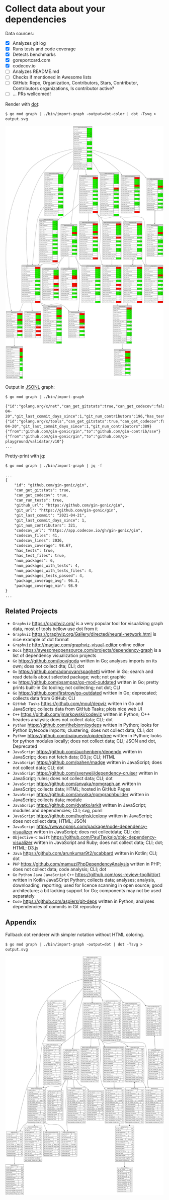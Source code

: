 # Collect data about your dependencies

Data sources:

- [x] Analyzes git log
- [x] Runs tests and code coverage
- [x] Detects benchmarks
- [x] goreportcard.com
- [x] codecov.io
- [ ] Analyzes README.md
- [ ] Checks if mentioned in Awesome lists
- [ ] GitHub: Repo, Organization, Contributors, Stars, Contributor, Contributors organizations, Is contributor active?
- [ ] ... PRs wellcomed!

Render with [dot](https://graphviz.org):
```
$ go mod graph | ./bin/import-graph -output=dot-color | dot -Tsvg > output.svg
```
![dot-svg-example](./docs/gin_color.svg)

Output in [JSONL](https://jsonlines.org) graph:
```
$ go mod graph | ./bin/import-graph
```
```
{"id":"golang.org/x/net","can_get_gitstats":true,"can_get_codecov":false,"can_run_tests":true,"git_url":"https://go.googlesource.com/net","git_last_commit":"2021-04-20","git_last_commit_days_since":1,"git_num_contributors":196,"has_tests":true,"has_test_files":true,"num_packages":33,"num_packages_with_tests":30,"num_packages_with_tests_files":30,"num_packages_tests_passed":30,"package_coverage_avg":25.9,"package_coverage_min":71.35666666666665}
{"id":"golang.org/x/tools","can_get_gitstats":true,"can_get_codecov":false,"can_run_tests":false,"git_url":"https://go.googlesource.com/tools","git_last_commit":"2021-04-20","git_last_commit_days_since":1,"git_num_contributors":389}
{"from":"github.com/gin-gonic/gin","to":"github.com/gin-contrib/sse"}
{"from":"github.com/gin-gonic/gin","to":"github.com/go-playground/validator/v10"}
...
```

Pretty-print with [jq](https://github.com/stedolan/jq):
```
$ go mod graph | ./bin/import-graph | jq -f
```
```
...
{
    "id": "github.com/gin-gonic/gin",
    "can_get_gitstats": true,
    "can_get_codecov": true,
    "can_run_tests": true,
    "github_url": "https://github.com/gin-gonic/gin",
    "git_url": "https://github.com/gin-gonic/gin",
    "git_last_commit": "2021-04-21",
    "git_last_commit_days_since": 1,
    "git_num_contributors": 321,
    "codecov_url": "https://app.codecov.io/gh/gin-gonic/gin",
    "codecov_files": 41,
    "codecov_lines": 2036,
    "codecov_coverage": 98.67,
    "has_tests": true,
    "has_test_files": true,
    "num_packages": 6,
    "num_packages_with_tests": 4,
    "num_packages_with_tests_files": 4,
    "num_packages_tests_passed": 4,
    "package_coverage_avg": 96.3,
    "package_coverage_min": 98.9
}
...
```

## Related Projects

- `Graphviz` https://graphviz.org/ is a very popular tool for visualizing graph data, most of tools bellow use dot from it
- `Graphviz` https://graphviz.org/Gallery/directed/neural-network.html is nice example of dot format
- `Graphviz` http://magjac.com/graphviz-visual-editor online editor
- `Docs` https://awesomeopensource.com/projects/dependency-graph is a list of dependency visualization projects  
- `Go` https://github.com/loov/goda written in Go; analyses imports on its own; does not collect dta; CLI; dot  
- `Go` https://github.com/adonovan/spaghetti wirtten in Go; search and read details about selected package; web; not graphic
- `Go` https://github.com/psampaz/go-mod-outdated written in Go; pretty prints built-in Go tooling; not collecting; not dot; CLI 
- `Go` https://github.com/firstrow/go-outdated written in Go; deprecated; collects data from GitHub; CLI
- `GitHub Tasks` https://github.com/moul/depviz written in Go and JavaScript; collects data from GitHub Tasks; plots nice web UI
- `C++` https://github.com/jmarkowski/codeviz written in Python; C++ headers analysis; does not collect data; CLI; dot  
- `Python` https://github.com/thebjorn/pydeps written in Python; looks for Python bytecode imports; clustering; does not collect data; CLI; dot  
- `Python` https://github.com/naiquevin/pipdeptree written in Python; looks for python modules locally; does not collect data; CLI; JSON and dot, Deprecated  
- `JavaScript` https://github.com/auchenberg/dependo written in JavaScript; does not fetch data; D3.js; CLI; HTML   
- `JavaScript` https://github.com/pahen/madge written in JavaScript; does not collect data; CLI; dot  
- `JavaScript` https://github.com/sverweij/dependency-cruiser written in JavaScript; rules; does not collect data; CLI; dot  
- `JavaScript` https://github.com/anvaka/npmgraph.an written in JavaScript; collects data; HTML; hosted in GitHub Pages  
- `JavaScript` https://github.com/anvaka/npmgraphbuilder written in JavaScript; collects data; module  
- `JavaScript` https://github.com/dyatko/arkit written in JavaScript; modules and dependencies; CLI; svg, puml  
- `JavaScript` https://github.com/hughsk/colony written in JavaScript; does not collect data; HTML; JSON  
- `JavaScript` https://www.npmjs.com/package/node-dependency-visualizer written in JavaScript; does not collectdata; CLI; dot  
- `Objective-C` `Swift` https://github.com/PaulTaykalo/objc-dependency-visualizer written in JavaScript and Ruby; does not collect data; CLI; dot; HTML; D3.js   
- `Java` https://github.com/arunkumar9t2/scabbard written in Kotlin; CLI; dot  
- `PHP` https://github.com/mamuz/PhpDependencyAnalysis written in PHP; does not collect data; code analysis; CLI; dot  
- `Go` `Python` `Java` `JavaScript` `C++` https://github.com/oss-review-toolkit/ort written in Kotlin JavaSCript Python; collects data; analyses; analysis, downloading, reporting; used for licence scanning in open source; good architecture; a bit lacking support for Go; components may not be used separately  
- `Code` https://github.com/aspiers/git-deps written in Python; analyses dependencies of commits in Git repository  


## Appendix

Fallback dot renderer with simpler notation without HTML coloring.


```
$ go mod graph | ./bin/import-graph -output=dot | dot -Tsvg > output.svg
```
![dot-svg-example](./docs/gin.svg)
